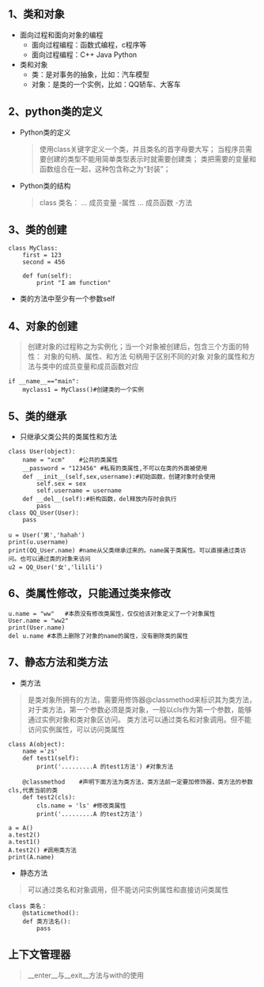 ## 1、类和对象
- 面向过程和面向对象的编程
    - 面向过程编程：函数式编程，c程序等
    - 面向过程编程：C++ Java Python
- 类和对象
    - 类：是对事务的抽象，比如：汽车模型
    - 对象：是类的一个实例，比如：QQ轿车、大客车

## 2、python类的定义
* Python类的定义
    > 使用class关键字定义一个类，并且类名的首字母要大写；
    > 当程序员需要创建的类型不能用简单类型表示时就需要创建类；
    > 类把需要的变量和函数组合在一起，这种包含称之为“封装”；
* Python类的结构
    > class 类名：
    > ...       成员变量 -属性
    > ...       成员函数 -方法

## 3、类的创建
```
class MyClass:
    first = 123
    second = 456

    def fun(self):
        print "I am function"
```
* 类的方法中至少有一个参数self

## 4、对象的创建
> 创建对象的过程称之为实例化；当一个对象被创建后，包含三个方面的特性：
> 对象的句柄、属性、和方法
>   句柄用于区别不同的对象
>   对象的属性和方法与类中的成员变量和成员函数对应
```
if __name__=="main":
    myclass1 = MyClass()#创建类的一个实例
```

## 5、类的继承
- 只继承父类公共的类属性和方法
```
class User(object):
    name = "xcm"    #公共的类属性
    __password = "123456" #私有的类属性,不可以在类的外面被使用
    def __init__(self,sex,username):#初始函数，创建对象时会使用
        self.sex = sex
        self.username = username
    def __del__(self):#析构函数，del释放内存时会执行
        pass
class QQ_User(User):
    pass

u = User('男','hahah')
print(u.username)
print(QQ_User.name) #name从父类继承过来的。name属于类属性。可以直接通过类访问。也可以通过类的对象来访问
u2 = QQ_User('女','lilili')
```

## 6、类属性修改，只能通过类来修改
```
u.name = "ww"   #本质没有修改类属性，仅仅给该对象定义了一个对象属性
User.name = "ww2"
print(User.name)
del u.name #本质上删除了对象的name的属性，没有删除类的属性
```
## 7、静态方法和类方法
* 类方法
>   是类对象所拥有的方法，需要用修饰器@classmethod来标识其为类方法，对于类方法，第一个参数必须是类对象，一般以cls作为第一个参数，能够通过实例对象和类对象区访问。
>    类方法可以通过类名和对象调用。但不能访问实例属性，可以访问类属性
```
class A(object):
    name ='zs'
    def test1(self):
        print('.........A 的test1方法') #对象方法

    @classmethod    #声明下面方法为类方法，类方法前一定要加修饰器，类方法的参数cls,代表当前的类
    def test2(cls):
        cls.name = 'ls' #修改类属性
        print('.........A 的test2方法')

a = A()
a.test2()
a.test1()
A.test2() #调用类方法
print(A.name)
```

* 静态方法
>可以通过类名和对象调用，但不能访问实例属性和直接访问类属性
```
class 类名：
    @staticmethod():
    def 类方法名():
        pass

```

## 上下文管理器
>__enter__与__exit__方法与with的使用